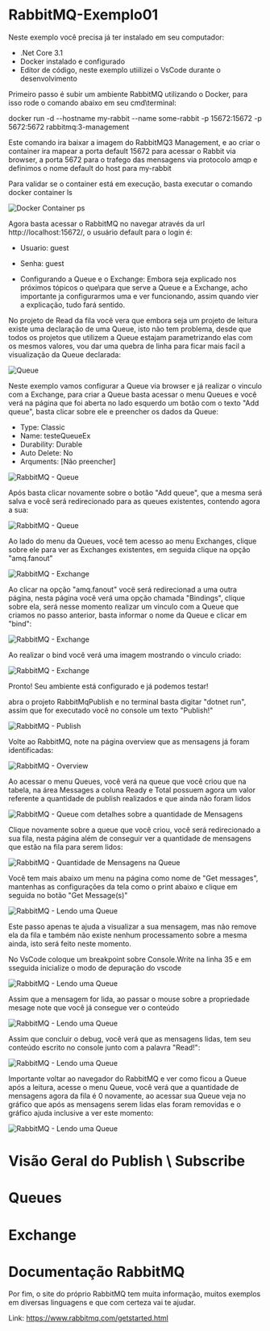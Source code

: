 # RabbitMQ-Exemplo01

Neste exemplo você precisa já ter instalado em seu computador:
- .Net Core 3.1
- Docker instalado e configurado
- Editor de código, neste exemplo utiilizei o VsCode durante o desenvolvimento

Primeiro passo é subir um ambiente RabbitMQ utilizando o Docker, para isso rode o comando abaixo em seu cmd\terminal:

docker run -d --hostname my-rabbit --name some-rabbit -p 15672:15672 -p 5672:5672  rabbitmq:3-management   

Este comando ira baixar a imagem do RabbitMQ3 Management, e ao criar o container ira mapear a porta default 15672 para acessar o Rabbit via browser, a porta 5672 para o trafego das mensagens via protocolo amqp e definimos o nome default do host para my-rabbit

Para validar se o container está em execução, basta executar o comando docker container ls

![Docker Container ps](Imagens\dockerps.png)

Agora basta acessar o RabbitMQ no navegar através da url http://localhost:15672/, o usuário default para o login é:
- Usuario: guest
- Senha: guest

- Configurando a Queue e o Exchange:
Embora seja explicado nos próximos tópicos o que\para que serve a Queue e a Exchange, acho importante ja configurarmos uma e ver funcionando, assim quando vier a explicação, tudo fará sentido.

No projeto de Read da fila você vera que embora seja um projeto de leitura existe uma declaração de uma Queue, isto não tem problema, desde que todos os projetos que utilizem a Queue estajam parametrizando elas com os mesmos valores, vou dar uma quebra de linha para ficar mais facil a visualização da Queue declarada:

![Queue](Imagens\DeclaracaoQueue.png)

Neste exemplo vamos configurar a Queue via browser e já realizar o vinculo com a Exchange, para criar a Queue basta acessar o menu Queues e você verá na página que foi aberta no lado esquerdo um botão com o texto "Add queue", basta clicar sobre ele e preencher os dados da Queue:
- Type: Classic
- Name: testeQueueEx
- Durability: Durable
- Auto Delete: No
- Arquments: [Não preencher]

![RabbitMQ - Queue](Imagens\CriacaoQueue.png)

Após basta clicar novamente sobre o botão "Add queue", que a mesma será salva e você será redirecionado para as queues existentes, contendo agora a sua:

![RabbitMQ - Queue](Imagens\QueueCriada.png)

Ao lado do menu da Queues, você tem acesso ao menu Exchanges, clique sobre ele para ver as Exchanges existentes, em seguida clique na opção "amq.fanout"

![RabbitMQ - Exchange](Imagens\Exchanges.png)

Ao clicar na opção "amq.fanout" vocë será redirecionad a uma outra página, nesta página você verá uma opção chamada "Bindings", clique sobre ela, será nesse momento realizar um vinculo com a Queue que criamos no passo anterior, basta informar o nome da Queue e clicar em "bind":

![RabbitMQ - Exchange](Imagens\ExchangeRealizandoBindingQueue.png)

Ao realizar o bind você verá uma imagem mostrando o vinculo criado:

![RabbitMQ - Exchange](Imagens\ExchangeAposBinding.png)

Pronto! Seu ambiente está configurado e já podemos testar!

abra o projeto RabbitMqPublish e no terminal basta digitar "dotnet run", assim que for executado você no console um texto "Publish!"

![RabbitMQ - Publish](Imagens\Publish.png)

Volte ao RabbitMQ, note na página overview que as mensagens já foram identificadas:

![RabbitMQ - Overview](Imagens\RabbitOverview.png)

Ao acessar o menu Queues, você verá na queue que você criou que na tabela, na área Messages a coluna Ready e Total possuem agora um valor referente a quantidade de publish realizados e que ainda não foram lidos

![RabbitMQ - Queue com detalhes sobre a quantidade de Mensagens](Imagens\QueueWithMessage.png)

Clique novamente sobre a queue que você criou, você será redirecionado a sua fila, nesta página além de conseguir ver a quantidade de mensagens que estão na fila para serem lidos:

![RabbitMQ - Quantidade de Mensagens na Queue](Imagens\QueueCountMessage.png)

Você tem mais abaixo um menu na página como nome de "Get messages", mantenhas as configurações da tela como o print abaixo e clique em seguida no botão "Get Message(s)"

![RabbitMQ - Lendo uma Queue](Imagens\QueueGetMessage.png)

Este passo apenas te ajuda a visualizar a sua mensagem, mas não remove ela da fila e também não existe nenhum processamento sobre a mesma ainda, isto será feito neste momento.

No VsCode coloque um breakpoint sobre Console.Write na linha 35 e em sseguida inicialize o modo de depuração do vscode

![RabbitMQ - Lendo uma Queue](Imagens\AreaDebugVsCode.png)

Assim que a mensagem for lida, ao passar o mouse sobre a propriedade mesage note que você já consegue ver o conteúdo

![RabbitMQ - Lendo uma Queue](Imagens\DebugAnalisandoMensagemLida.png)

Assim que concluir o debug, você verá que as mensagens lidas, tem seu conteúdo escrito no console junto com a palavra "Read!":

![RabbitMQ - Lendo uma Queue](Imagens\DebugConsole.png)

Importante voltar ao navegador do RabbitMQ e ver como ficou a Queue após a leitura, acesse o menu Queue, você verá que a quantidade de mensagens agora da fila é 0 novamente, ao acessar sua Queue veja no gráfico que após as mensagens serem lidas elas foram removidas e o gráfico ajuda inclusive a ver este momento:

![RabbitMQ - Lendo uma Queue](Imagens\MensagemSaiuQueue.png)



# Visão Geral do Publish \ Subscribe 

# Queues

# Exchange

# Documentação RabbitMQ
Por fim, o site do próprio RabbitMQ tem muita informação, muitos exemplos em diversas linguagens e que com certeza vai te ajudar.

Link: https://www.rabbitmq.com/getstarted.html